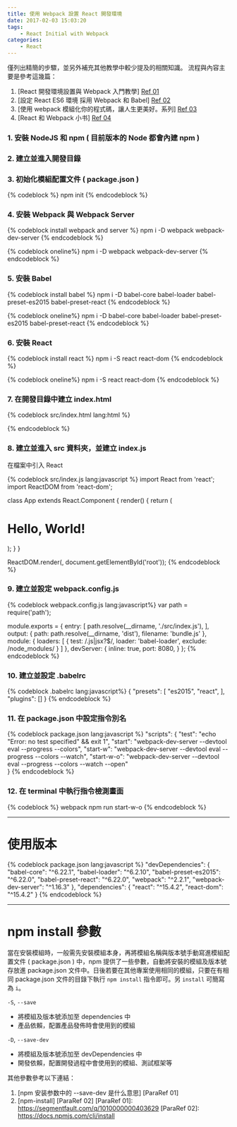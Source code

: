 ```yaml
---
title: 使用 Webpack 設置 React 開發環境
date: 2017-02-03 15:03:20
tags:
    - React Initial with Webpack    
categories:
    - React
---
```

僅列出精簡的步驟，並另外補充其他教學中較少提及的相關知識。
流程與內容主要是參考這幾篇：
1. [React 開發環境設置與 Webpack 入門教學] [Ref 01]
2. [設定 React ES6 環境 採用 Webpack 和 Babel] [Ref 02]
1. [使用 webpack 模組化你的程式碼，讓人生更美好。系列] [Ref 03]
2. [React 和 Webpack 小书] [Ref 04]

[Ref 01]: https://github.com/kdchang/reactjs101/blob/master/Ch02/webpack-dev-enviroment.md
[Ref 02]: http://jason-wang.logdown.com/posts/605416
[Ref 03]: http://ithelp.ithome.com.tw/users/20069901/ironman/1074
[Ref 04]: https://hainuo.gitbooks.io/react-webpack-cookbook/content/index.html

<!-- more -->

### 1. 安裝 NodeJS 和 npm ( 目前版本的 Node 都會內建 npm )

### 2. 建立並進入開發目錄

### 3. 初始化模組配置文件 ( package.json )
{% codeblock %}
npm init
{% endcodeblock %}

### 4. 安裝 Webpack 與 Webpack Server
{% codeblock install webpack and server %}
npm i -D webpack
         webpack-dev-server
{% endcodeblock %}

{% codeblock oneline%}
npm i -D webpack webpack-dev-server
{% endcodeblock %}

### 5. 安裝 Babel
{% codeblock install babel %}
npm i -D babel-core
         babel-loader
         babel-preset-es2015
         babel-preset-react
{% endcodeblock %}

{% codeblock oneline%}
npm i -D babel-core babel-loader babel-preset-es2015 babel-preset-react
{% endcodeblock %}

### 6. 安裝 React
{% codeblock install react %}
npm i -S react
         react-dom
{% endcodeblock %}

{% codeblock oneline%}
npm i -S react react-dom
{% endcodeblock %}

### 7. 在開發目錄中建立 index.html
{% codeblock src/index.html lang:html %}
<!DOCTYPE html>
<html lang="en">
  <head>
    <meta charset="UTF-8">
      <title>React Setup</title>
  </head>
  <body>
    <div id="root"></div>
  </body>
</html>
{% endcodeblock %}

### 8. 建立並進入 src 資料夾，並建立 index.js
在檔案中引入 React

{% codeblock src/index.js lang:javascript %}
import React from 'react';
import ReactDOM from 'react-dom';

class App extends React.Component {
  render() {
    return (
      <h1>Hello, World!</h1>
    );
  }
}

ReactDOM.render(<App />, document.getElementById('root'));
{% endcodeblock %}


### 9. 建立並設定 webpack.config.js
{% codeblock webpack.config.js lang:javascript%}
var path = require('path');

module.exports = {
    entry: [
        path.resolve(__dirname, './src/index.js'),
    ],
    output: {
        path: path.resolve(__dirname, 'dist'),
        filename: 'bundle.js'
    },
    module: {
        loaders: [
            {
                test: /.js|jsx?$/,
                loader: 'babel-loader',
                exclude: /node_modules/
            }
        ]
    },
    devServer: {
        inline: true,
        port: 8080,
    }
};
{% endcodeblock %}

### 10. 建立並設定 .babelrc
{% codeblock .babelrc lang:javascript%}
{
  "presets": [
    "es2015",
    "react",
  ],
  "plugins": []
}
{% endcodeblock %}

### 11. 在 package.json 中設定指令別名
{% codeblock package.json lang:javascript %}
  "scripts": {
    "test": "echo \"Error: no test specified\" && exit 1",
    "start": "webpack-dev-server --devtool eval --progress --colors",
    "start-w": "webpack-dev-server --devtool eval --progress --colors --watch",
    "start-w-o": "webpack-dev-server --devtool eval --progress --colors --watch --open"    
  }
{% endcodeblock %}

### 12. 在 terminal 中執行指令檢測畫面
{% codeblock %}
  webpack
  npm run start-w-o
{% endcodeblock %}

---

# 使用版本
{% codeblock package.json lang:javascript %}
"devDependencies": {
  "babel-core": "^6.22.1",
  "babel-loader": "^6.2.10",
  "babel-preset-es2015": "^6.22.0",
  "babel-preset-react": "^6.22.0",
  "webpack": "^2.2.1",
  "webpack-dev-server": "^1.16.3"
},
"dependencies": {
  "react": "^15.4.2",
  "react-dom": "^15.4.2"
}
{% endcodeblock %}

---

# npm install 參數
當在安裝模組時，一般需先安裝模組本身，再將模組名稱與版本號手動寫進模組配置文件 ( package.json ) 中，npm 提供了一些參數，自動將安裝的模組及版本號存放進 package.json 文件中。日後若要在其他專案使用相同的模組，只要在有相同 package.json 文件的目錄下執行 `npm install` 指令即可。另 `install` 可簡寫為 `i`。

`-S`, `--save` 
- 將模組及版本號添加至 dependencies 中
- 產品依賴，配置產品發佈時會使用到的模組

`-D`, `--save-dev` 
- 將模組及版本號添加至 devDependencies 中
- 開發依賴，配置開發過程中會使用到的模組、測試框架等

其他參數參考以下連結：
1. [npm 安装参数中的 --save-dev 是什么意思] [ParaRef 01]
2. [npm-install] [ParaRef 02]
[ParaRef 01]: https://segmentfault.com/q/1010000000403629
[ParaRef 02]: https://docs.npmjs.com/cli/install